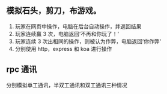 ## 模拟石头，剪刀，布游戏。

1. 玩家在网页中操作，电脑在后台自动操作，并返回结果
2. 玩家连续赢 3 次，电脑返回’不再和你玩了！‘
3. 玩家连续 3 次出相同的操作，则被认为作弊，电脑返回’你作弊‘
4. 分别使用 http，express 和 koa 进行操作

## rpc 通讯

分别模拟单工通讯，半双工通讯和双工通讯三种情况
